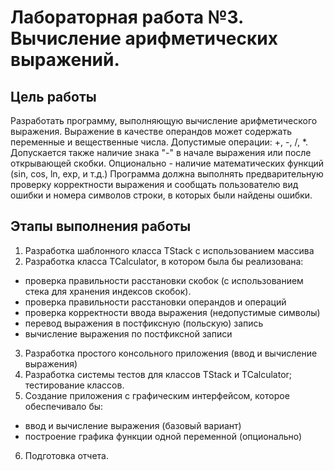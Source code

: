 # Лабораторная работа №3. Вычисление арифметических выражений.

## Цель работы

Разработать программу, выполняющую вычисление арифметического выражения. Выражение в качестве операндов может содержать переменные и вещественные числа. Допустимые операции: +, -, /, *. Допускается также наличие знака "-" в начале выражения или после открывающей скобки. Опционально - наличие математических функций (sin, соs, ln, exp, и т.д.) Программа должна выполнять предварительную проверку корректности выражения и сообщать пользователю вид ошибки и номера символов строки, в которых были найдены ошибки.

## Этапы выполнения работы

1. Разработка шаблонного класса TStack с использованием массива
2. Разработка класса TCalculator, в котором была бы реализована:
- проверка правильности расстановки скобок (с использованием стека для хранения индексов скобок).
- проверка правильности расстановки операндов и операций
- проверка корректности ввода выражения (недопустимые символы)
- перевод выражения в постфиксную (польскую) запись
- вычисление выражения по постфиксной записи
3. Разработка простого консольного приложения (ввод и вычисление выражения)
4. Разработка системы тестов для классов  TStack и TCalculator; тестирование классов.
5. Создание приложения с графическим интерфейсом, которое обеспечивало бы:
- ввод и вычисление выражения (базовый вариант)
- построение графика функции одной переменной (опционально)
6. Подготовка отчета.

